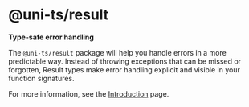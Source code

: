 # @uni-ts/result

**Type-safe error handling**

The `@uni-ts/result` package will help you handle errors in a more predictable way. Instead of throwing exceptions that can be missed or forgotten, Result types make error handling explicit and visible in your function signatures.

For more information, see the [Introduction](https://uni-ts.pages.dev/docs/result) page.
